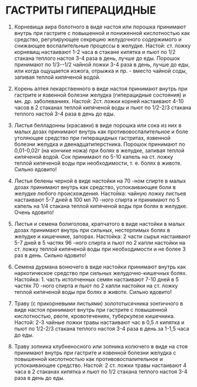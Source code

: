 # ГАСТРИТЫ ГИПЕРАЦИДНЫЕ

1. Корневища аира болотного в виде настоя или порошка принимают внутрь
при гастрите с повышенной и пониженной кислотностью как средство,
регулирующее секрецию желудочного содержимого и снижающее воспалительные
процессы в желудке. Настой: ст. ложку корневищ настаивают 1-2 часа в
стакане кипятка и пьют по 1/2 стакана теплого настоя 3-4 раза в день,
лучше до еды. Порошок принимают по 1/3--1/2 чайной ложки 3-4 раза в
день, лучше до еды, или когда ощущается изжога, отрыжка и пр. - вместо
чайной соды, запивая теплой кипяченой водой.  
  
2. Корень алтея лекарственного в виде настоя принимают внутрь при
гастрите и язвенной болезни желудка (гиперацидные состояния) и мн. др.
заболеваниях. Настой: 2ст. ложки корней настаивают 4-10 часов в 2
стаканах теплой кипяченой воды и пьют по 1/2-2/3 стакана теплого настой
3-4 раза в день до еды.  
  
3. Листья белладонны (красавки) в виде порошка или сока из них в малых
дозах принимают внутрь как противовоспалительное и боле утоляющее
средство при гиперацидных гастритах, язвенной болезни желудка и
двенадцатиперстника. Порошок принимают по 0,01-0,02г (на кончике ножа)
при болях в желудке, запивая теплой кипяченой водой. Сок принимают по
5-10 капель на ст. ложку теплой кипяченой воды при необходимости, т. е.
болях в животе. Сильно ядовито!  
  
4. Листья белены черной в виде настойки на 70 -ном спирте в малых дозах
принимают внутрь как средство, успокаивающее боли в желудке любого
происхождения. Настойка: чайную ложку листьев настаивают 5-7 дней в 100
мл 70 -ного спирта и принимают по 5 капель на 1/4 стакана теплой
кипяченой воды при болях в желудке. Очень ядовито!  
  
5. Листья и семена болиголова, крапчатого в виде настойки в малых дозах
принимают внутрь при сильных, нестерпимых болях в желудке и кишечнике,
запорах. Настойка: 2 части сырья настаивают 5-7 дней в 5 частях 96 -ного
спирта и пьют по 2 капли настойки на ст. ложку теплой кипяченой воды при
необходимости и не более 3 раз в день. Сильно ядовито!  
  
6. Семена дурмана вонючего в виде настойки принимают внутрь как
наркотическое средство при сильных желудочно-кишечных болях.
Настойка: 1. часть истолченных семян настаивают 7-10 дней в 5 частях 70
-ного спирта и пьют по 2 капли настойки на ст. ложку теплой кипяченой
воды при болях в животе. Сильно ядовито!  
  
7. Траву (с прикорневыми листьями) золототысячника зонтичного в виде
настоя принимают внутрь при гастрите с повышенной кислотностью, рвоте,
кровотечениях, туберкулезе кишечника. Настой: 2-3 чайные ложки травы
настаивают час в 0,5 л кипятка и пьют по 1/2-2/3 стакана теплого настоя
3-4 раза в день за 1-1,5 часа до еды.  
  
8. Траву зопника клубненосного или зопника колючего в виде на стоя
принимают внутрь при гастрите и язвенной болезни желудка с повышенной
кислотностью как противовоспалительное и успокаивающее средство. Настой:
2 ст. ложки травы настаивают 4 часа в 2 стаканах кипятка и пьют по 1/2
стакана теплого настоя 3-4 раза в день до еды.
